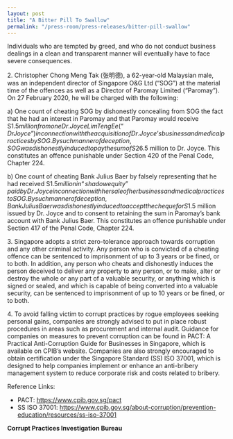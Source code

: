 ```yaml
---
layout: post
title: "A Bitter Pill To Swallow"
permalink: "/press-room/press-releases/bitter-pill-swallow"
---
```

Individuals who are tempted by greed, and who do not conduct business dealings in a clean and transparent manner will eventually have to face severe consequences.

2\.       Christopher Chong Meng Tak (张明德), a 62-year-old Malaysian male, was an independent director of Singapore O&G Ltd (“SOG”) at the material time of the offences as well as a Director of Paromay Limited (“Paromay”). On 27 February 2020, he will be charged with the following:

a) One count of cheating SOG by dishonestly concealing from SOG the fact that he had an interest in Paromay and that Paromay would receive S$1.5 million from one Dr. Joyce Lim Teng Ee (“Dr Joyce”) in connection with the acquisition of Dr. Joyce’s business and medical practices by SOG.  By such manner of deception, SOG was dishonestly induced to pay the sum of S$26.5 million to Dr. Joyce. This constitutes an offence punishable under Section 420 of the Penal Code, Chapter 224. 

b) One count of cheating Bank Julius Baer by falsely representing that he had received S$1.5 million in “shadow equity” paid by Dr. Joyce in connection with her sale of her business and medical practices to SOG. By such manner of deception, Bank Julius Baer was dishonestly induced to accept the cheque for S$1.5 million issued by Dr. Joyce and to consent to retaining the sum in Paromay’s bank account with Bank Julius Baer. This constitutes an offence punishable under Section 417 of the Penal Code, Chapter 224.

3\.       Singapore adopts a strict zero-tolerance approach towards corruption and any other criminal activity. Any person who is convicted of a cheating offence can be sentenced to imprisonment of up to 3 years or be fined, or to both. In addition, any person who cheats and dishonestly induces the person deceived to deliver any property to any person, or to make, alter or destroy the whole or any part of a valuable security, or anything which is signed or sealed, and which is capable of being converted into a valuable security, can be sentenced to imprisonment of up to 10 years or be fined, or to both.

4\.       To avoid falling victim to corrupt practices by rogue employees seeking personal gains, companies are strongly advised to put in place robust procedures in areas such as procurement and internal audit. Guidance for companies on measures to prevent corruption can be found in PACT: A Practical Anti-Corruption Guide for Businesses in Singapore, which is available on CPIB’s website. Companies are also strongly encouraged to obtain certification under the Singapore Standard (SS) ISO 37001, which is designed to help companies implement or enhance an anti-bribery management system to reduce corporate risk and costs related to bribery.

Reference Links:
* PACT: <a href="https://www.cpib.gov.sg/pact">https://www.cpib.gov.sg/pact</a><br />
* SS ISO 37001: <a href="https://www.cpib.gov.sg/about-corruption/prevention-education/resources/ss-iso-37001">https://www.cpib.gov.sg/about-corruption/prevention-education/resources/ss-iso-37001</a>
 
**Corrupt Practices Investigation Bureau**
